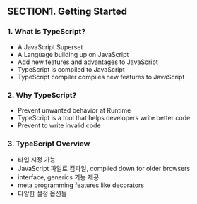 
## SECTION1. Getting Started

### 1. What is TypeScript?

* A JavaScript Superset
* A Language building up on JavaScript
* Add new features and advantages to JavaScript
* TypeScript is compiled to JavaScript
* TypeScript compiler compiles new features to JavaScript 

### 2. Why TypeScript?

* Prevent unwanted behavior at Runtime
* TypeScript is a tool that helps developers write better code
* Prevent to write invalid code

### 3. TypeScript Overview

* 타입 지정 가능
* JavaScript 파일로 컴파일, compiled down for older browsers
* interface, generics 기능 제공
* meta programming features like decorators
* 다양한 설정 옵션들